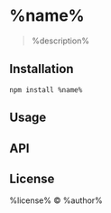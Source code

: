 # %name%

> %description%

## Installation

```
npm install %name%
```

## Usage

## API

## License

%license% © %author%
